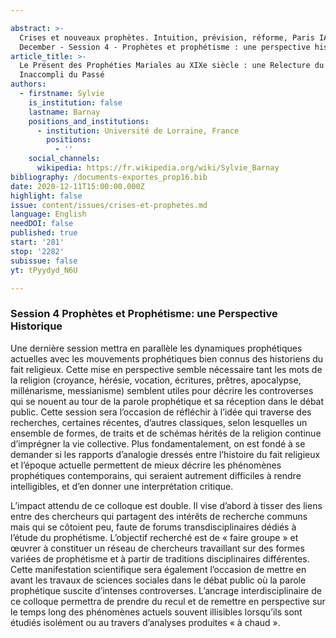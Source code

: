 ```yaml
---

abstract: >-
  Crises et nouveaux prophètes. Intuition, prévision, réforme, Paris IAS, 10-11
  December - Session 4 - Prophètes et prophétisme : une perspective historique
article_title: >-
  Le Présent des Prophéties Mariales au XIXe siècle : une Relecture du Futur
  Inaccompli du Passé
authors:
  - firstname: Sylvie
    is_institution: false
    lastname: Barnay
    positions_and_institutions:
      - institution: Université de Lorraine, France
        positions:
          - ''
    social_channels:
      wikipedia: https://fr.wikipedia.org/wiki/Sylvie_Barnay
bibliography: /documents-exportes_prop16.bib
date: 2020-12-11T15:00:00.000Z
highlight: false
issue: content/issues/crises-et-prophetes.md
language: English
needDOI: false
published: true
start: '281'
stop: '2282'
subissue: false
yt: tPyydyd_N6U

---
```



### Session 4 Prophètes et Prophétisme: une Perspective Historique

Une dernière session mettra en parallèle les dynamiques prophétiques actuelles avec les mouvements prophétiques bien connus des historiens du fait religieux. Cette mise en perspective semble nécessaire tant les mots de la religion (croyance, hérésie, vocation, écritures, prêtres, apocalypse, millénarisme, messianisme) semblent utiles pour décrire les controverses qui se nouent au tour de la parole prophétique et sa réception dans le débat public. Cette session sera l’occasion de réfléchir à l’idée qui traverse des recherches, certaines récentes, d’autres classiques, selon lesquelles un ensemble de formes, de traits et de schémas hérités de la religion continue d’imprégner la vie collective. Plus fondamentalement, on est fondé à se demander si les rapports d’analogie dressés entre l’histoire du fait religieux et l’époque actuelle permettent de mieux décrire les phénomènes prophétiques contemporains, qui seraient autrement difficiles à rendre intelligibles, et d’en donner une interprétation critique.

L’impact attendu de ce colloque est double. Il vise d’abord à tisser des liens entre des chercheurs qui partagent des intérêts de recherche communs mais qui se côtoient peu, faute de forums transdisciplinaires dédiés à l’étude du prophétisme. L’objectif recherché est de « faire groupe » et œuvrer à constituer un réseau de chercheurs travaillant sur des formes variées de prophétisme et à partir de traditions disciplinaires différentes. Cette manifestation scientifique sera également l’occasion de mettre en avant les travaux de sciences sociales dans le débat public où la parole prophétique suscite d’intenses controverses. L’ancrage interdisciplinaire de ce colloque permettra de prendre du recul et de remettre en perspective sur le temps long des phénomènes actuels souvent illisibles lorsqu’ils sont étudiés isolément ou au travers d’analyses produites « à chaud ».

<Youtube yt="tPyydyd_N6U" caption="Le présent des prophéties mariales au XIXe siècle : une relecture du futur inaccompli du passé" start="281" stop="2282"></Youtube>